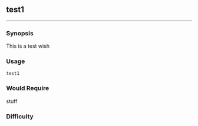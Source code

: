 ## test1
________
### Synopsis

This is a test wish

### Usage

```
test1
```

### Would Require

stuff

### Difficulty


